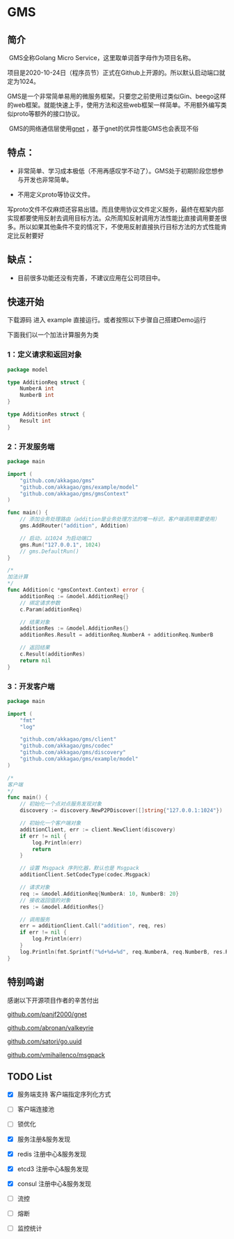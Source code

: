 # GMS

## 简介

​	GMS全称Golang Micro Service，这里取单词首字母作为项目名称。

​	项目是2020-10-24日（程序员节）正式在Github上开源的。所以默认启动端口就定为1024。

​	GMS是一个非常简单易用的微服务框架。只要您之前使用过类似Gin、beego这样的web框架。就能快速上手，使用方法和这些web框架一样简单。不用额外编写类似proto等额外的接口协议。

​	GMS的网络通信层使用[gnet](https://github.com/panjf2000/gnet) ，基于gnet的优异性能GMS也会表现不俗

## 特点：

- 非常简单、学习成本极低（不用再感叹学不动了）。GMS处于初期阶段您想参与开发也非常简单。

- 不用定义proto等协议文件。

​		写proto文件不仅麻烦还容易出错。而且使用协议文件定义服务，最终在框架内部实现都要使用反射去调用目标方法。众所周知反射调用方法性能比直接调用要差很多。所以如果其他条件不变的情况下，不使用反射直接执行目标方法的方式性能肯定比反射要好

## 缺点：

- 目前很多功能还没有完善，不建议应用在公司项目中。



## 快速开始

下载源码 进入 example 直接运行。或者按照以下步骤自己搭建Demo运行

下面我们以一个加法计算服务为类

### 1：定义请求和返回对象

```go
package model

type AdditionReq struct {
	NumberA int
	NumberB int
}

type AdditionRes struct {
	Result int
}
```

### 2：开发服务端

```go
package main

import (
	"github.com/akkagao/gms"
	"github.com/akkagao/gms/example/model"
	"github.com/akkagao/gms/gmsContext"
)

func main() {
	// 添加业务处理路由（addition是业务处理方法的唯一标识，客户端调用需要使用）
	gms.AddRouter("addition", Addition)

	// 启动，以1024 为启动端口
	gms.Run("127.0.0.1", 1024)
	// gms.DefaultRun()
}

/*
加法计算
*/
func Addition(c *gmsContext.Context) error {
	additionReq := &model.AdditionReq{}
	// 绑定请求参数
	c.Param(additionReq)

	// 结果对象
	additionRes := &model.AdditionRes{}
	additionRes.Result = additionReq.NumberA + additionReq.NumberB

	// 返回结果
	c.Result(additionRes)
	return nil
}
```

### 3：开发客户端

```go
package main

import (
	"fmt"
	"log"

	"github.com/akkagao/gms/client"
	"github.com/akkagao/gms/codec"
	"github.com/akkagao/gms/discovery"
	"github.com/akkagao/gms/example/model"
)

/*
客户端
*/
func main() {
	// 初始化一个点对点服务发现对象
	discovery := discovery.NewP2PDiscover([]string{"127.0.0.1:1024"})

	// 初始化一个客户端对象
	additionClient, err := client.NewClient(discovery)
	if err != nil {
		log.Println(err)
		return
	}

	// 设置 Msgpack 序列化器，默认也是 Msgpack
	additionClient.SetCodecType(codec.Msgpack)

	// 请求对象
	req := &model.AdditionReq{NumberA: 10, NumberB: 20}
	// 接收返回值的对象
	res := &model.AdditionRes{}

	// 调用服务
	err = additionClient.Call("addition", req, res)
	if err != nil {
		log.Println(err)
	}
	log.Println(fmt.Sprintf("%d+%d=%d", req.NumberA, req.NumberB, res.Result))
}
```

## 特别鸣谢

感谢以下开源项目作者的辛苦付出

[github.com/panjf2000/gnet](https://github.com/panjf2000/gnet)

[github.com/abronan/valkeyrie](https://github.com/abronan/valkeyrie)

[github.com/satori/go.uuid](https://github.com/satori/go.uuid)

[github.com/vmihailenco/msgpack](https://github.com/vmihailenco/msgpack)

## TODO List

- [x]  服务端支持 客户端指定序列化方式
- [ ]  客户端连接池
- [ ]  锁优化
- [x]  服务注册&服务发现
  - [x] redis 注册中心&服务发现
  - [x] etcd3 注册中心&服务发现
  - [x] consul 注册中心&服务发现
- [ ] 流控
- [ ] 熔断
- [ ] 监控统计

